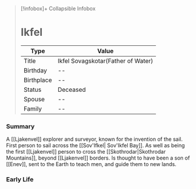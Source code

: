 > [!infobox]+ Collapsible Infobox
> # Ikfel
> | Type | Value |
> | ---- | ---- |
> | Title | Ikfel Sovagskotar(Father of Water) |
> | Birthday | -- |
> | Birthplace | -- |
> | Status | Deceased |
> | Spouse | -- |
> | Family | -- |

### Summary
A [[Ljakenvel]] explorer and surveyor, known for the invention of the sail. First person to sail across the [[Sov'Ifkel| Sov'Ikfel Bay]]. As well as being the first [[Ljakenvel]] person to cross the [[Skothrodar|Skothrodar Mountains]], beyond [[Ljakenvel]] borders. Is thought to have been a son of [[Enev]], sent to the Earth to teach men, and guide them to new lands.

### Early Life

